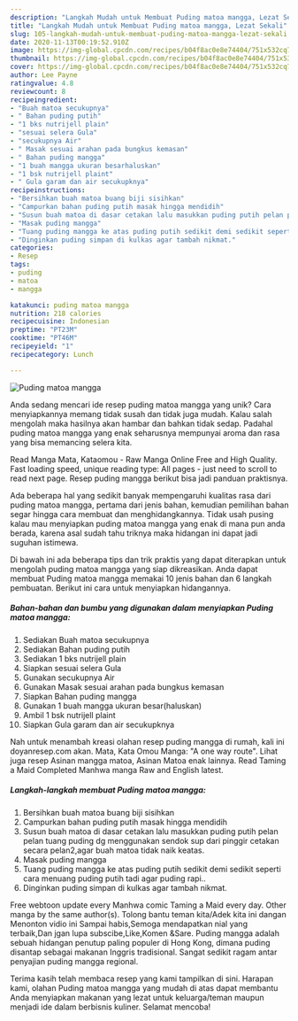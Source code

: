 ```yaml
---
description: "Langkah Mudah untuk Membuat Puding matoa mangga, Lezat Sekali"
title: "Langkah Mudah untuk Membuat Puding matoa mangga, Lezat Sekali"
slug: 105-langkah-mudah-untuk-membuat-puding-matoa-mangga-lezat-sekali
date: 2020-11-13T00:19:52.910Z
image: https://img-global.cpcdn.com/recipes/b04f8ac0e8e74404/751x532cq70/puding-matoa-mangga-foto-resep-utama.jpg
thumbnail: https://img-global.cpcdn.com/recipes/b04f8ac0e8e74404/751x532cq70/puding-matoa-mangga-foto-resep-utama.jpg
cover: https://img-global.cpcdn.com/recipes/b04f8ac0e8e74404/751x532cq70/puding-matoa-mangga-foto-resep-utama.jpg
author: Lee Payne
ratingvalue: 4.8
reviewcount: 8
recipeingredient:
- "Buah matoa secukupnya"
- " Bahan puding putih"
- "1 bks nutrijell plain"
- "sesuai selera Gula"
- "secukupnya Air"
- " Masak sesuai arahan pada bungkus kemasan"
- " Bahan puding mangga"
- "1 buah mangga ukuran besarhaluskan"
- "1 bsk nutrijell plaint"
- " Gula garam dan air secukupknya"
recipeinstructions:
- "Bersihkan buah matoa buang biji sisihkan"
- "Campurkan bahan puding putih masak hingga mendidih"
- "Susun buah matoa di dasar cetakan lalu masukkan puding putih pelan pelan tuang puding dg menggunakan sendok sup dari pinggir cetakan secara pelan2,agar buah matoa tidak naik keatas."
- "Masak puding mangga"
- "Tuang puding mangga ke atas puding putih sedikit demi sedikit seperti cara menuang puding putih tadi agar puding rapi.."
- "Dinginkan puding simpan di kulkas agar tambah nikmat."
categories:
- Resep
tags:
- puding
- matoa
- mangga

katakunci: puding matoa mangga 
nutrition: 218 calories
recipecuisine: Indonesian
preptime: "PT23M"
cooktime: "PT46M"
recipeyield: "1"
recipecategory: Lunch

---
```



![Puding matoa mangga](https://img-global.cpcdn.com/recipes/b04f8ac0e8e74404/751x532cq70/puding-matoa-mangga-foto-resep-utama.jpg)

Anda sedang mencari ide resep puding matoa mangga yang unik? Cara menyiapkannya memang tidak susah dan tidak juga mudah. Kalau salah mengolah maka hasilnya akan hambar dan bahkan tidak sedap. Padahal puding matoa mangga yang enak seharusnya mempunyai aroma dan rasa yang bisa memancing selera kita.

Read Manga Mata, Kataomou - Raw Manga Online Free and High Quality. Fast loading speed, unique reading type: All pages - just need to scroll to read next page. Resep puding mangga berikut bisa jadi panduan praktisnya.

Ada beberapa hal yang sedikit banyak mempengaruhi kualitas rasa dari puding matoa mangga, pertama dari jenis bahan, kemudian pemilihan bahan segar hingga cara membuat dan menghidangkannya. Tidak usah pusing kalau mau menyiapkan puding matoa mangga yang enak di mana pun anda berada, karena asal sudah tahu triknya maka hidangan ini dapat jadi suguhan istimewa.


Di bawah ini ada beberapa tips dan trik praktis yang dapat diterapkan untuk mengolah puding matoa mangga yang siap dikreasikan. Anda dapat membuat Puding matoa mangga memakai 10 jenis bahan dan 6 langkah pembuatan. Berikut ini cara untuk menyiapkan hidangannya.

<!--inarticleads1-->

##### Bahan-bahan dan bumbu yang digunakan dalam menyiapkan Puding matoa mangga:

1. Sediakan Buah matoa secukupnya
1. Sediakan  Bahan puding putih
1. Sediakan 1 bks nutrijell plain
1. Siapkan sesuai selera Gula
1. Gunakan secukupnya Air
1. Gunakan  Masak sesuai arahan pada bungkus kemasan
1. Siapkan  Bahan puding mangga
1. Gunakan 1 buah mangga ukuran besar(haluskan)
1. Ambil 1 bsk nutrijell plaint
1. Siapkan  Gula garam dan air secukupknya


Nah untuk menambah kreasi olahan resep puding mangga di rumah, kali ini doyanresep.com akan. Mata, Kata Omou Manga: &#34;A one way route&#34;. Lihat juga resep Asinan mangga matoa, Asinan Matoa enak lainnya. Read Taming a Maid Completed Manhwa manga Raw and English latest. 

<!--inarticleads2-->

##### Langkah-langkah membuat Puding matoa mangga:

1. Bersihkan buah matoa buang biji sisihkan
1. Campurkan bahan puding putih masak hingga mendidih
1. Susun buah matoa di dasar cetakan lalu masukkan puding putih pelan pelan tuang puding dg menggunakan sendok sup dari pinggir cetakan secara pelan2,agar buah matoa tidak naik keatas.
1. Masak puding mangga
1. Tuang puding mangga ke atas puding putih sedikit demi sedikit seperti cara menuang puding putih tadi agar puding rapi..
1. Dinginkan puding simpan di kulkas agar tambah nikmat.


Free webtoon update every Manhwa comic Taming a Maid every day. Other manga by the same author(s). Tolong bantu teman kita/Adek kita ini dangan Menonton vidio ini Sampai habis,Semoga mendapatkan nial yang terbaik,Dan jgan lupa subscibe,Like,Komen &amp;Sare. Puding mangga adalah sebuah hidangan penutup paling populer di Hong Kong, dimana puding disantap sebagai makanan Inggris tradisional. Sangat sedikit ragam antar penyajian puding mangga regional. 

Terima kasih telah membaca resep yang kami tampilkan di sini. Harapan kami, olahan Puding matoa mangga yang mudah di atas dapat membantu Anda menyiapkan makanan yang lezat untuk keluarga/teman maupun menjadi ide dalam berbisnis kuliner. Selamat mencoba!
